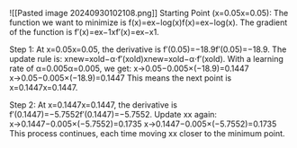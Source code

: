 ![[Pasted image 20240930102108.png]]
Starting Point (x=0.05x=0.05):
	The function we want to minimize is f(x)=ex−log⁡(x)f(x)=ex−log(x).
	The gradient of the function is f′(x)=ex−1xf′(x)=ex−x1​.

Step 1:
	At x=0.05x=0.05, the derivative is f′(0.05)=−18.9f′(0.05)=−18.9.
	The update rule is: xnew=xold−α⋅f′(xold)xnew​=xold​−α⋅f′(xold​).
	With a learning rate of α=0.005α=0.005, we get:
	x→0.05−0.005×(−18.9)=0.1447
	x→0.05−0.005×(−18.9)=0.1447
	This means the next point is x=0.1447x=0.1447.

Step 2:
	At x=0.1447x=0.1447, the derivative is f′(0.1447)=−5.7552f′(0.1447)=−5.7552.
	Update xx again:
	x→0.1447−0.005×(−5.7552)=0.1735
	x→0.1447−0.005×(−5.7552)=0.1735
	This process continues, each time moving xx closer to the minimum point.